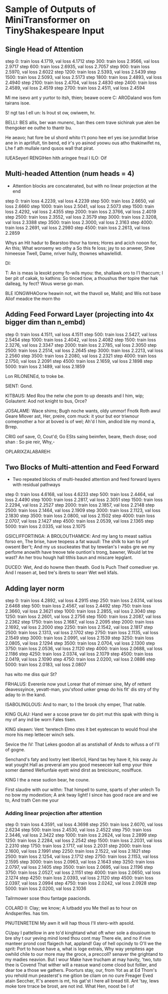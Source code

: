 # Sample of Outputs of MiniTransformer on TinyShakespeare Input

## Single Head of Attention

step 0: train loss 4.1719, val loss 4.1712
step 300: train loss 2.9566, val loss 2.9717
step 600: train loss 2.6935, val loss 2.7057
step 900: train loss 2.5970, val loss 2.6022
step 1200: train loss 2.5393, val loss 2.5439
step 1500: train loss 2.5093, val loss 2.5173
step 1800: train loss 2.4893, val loss 2.4940
step 2100: train loss 2.4704, val loss 2.4830
step 2400: train loss 2.4589, val loss 2.4519
step 2700: train loss 2.4511, val loss 2.4594

MI me isevo ant y yurtor to itsh, thien; beawe ocere C:
ARODaland wos fom tairans isoe.

S!
ngt tas I ell un: ls lrout st ow, owiwem,
hr.

BELLI:
BES allis, ber wan munenc, ban thes cem trave sichinak yue alen be thengoker ee outhe to thantr bu.

He aeavo; hat fore be ul shord whito t't pono hee erl yes ise junndlat brise ane in in aprlifult, tin bend, ed ir's yo asinod yoowu ous atho thakinwifet ns, Lhe f ath mullale rand qusos wall that pirat.

IUEASeyerl
RENGIHen hith aringee freal I ILO:
Oif

## Multi-headed Attention (num heads = 4)
- Attention blocks are concatenated, but with no linear projection at the end

step 0: train loss 4.2239, val loss 4.2239
step 500: train loss 2.6650, val loss 2.6660
step 1000: train loss 2.5041, val loss 2.5073
step 1500: train loss 2.4292, val loss 2.4355
step 2000: train loss 2.3766, val loss 2.4019
step 2500: train loss 2.3552, val loss 2.3579
step 3000: train loss 2.3208, val loss 2.3388
step 3500: train loss 2.3000, val loss 2.3163
step 4000: train loss 2.2691, val loss 2.2980
step 4500: train loss 2.2613, val loss 2.2859

Whys an Hit hadur to Bearstoo thour ha tores;
Hores and acich nooon for,
An this;
What wonsemy wo othy a So this fe loss; jay to so anweer, Shee himeesse
Twell,
Dame,
nriver hully, thownes whawlellidl.

DI:

T:
An is meas la lexokt pomy fo-wils myou: the, shallawk oro to I'I thaccum; I ber pit of cakak, to kathins:
So tinced tiow, a thoushus ther topire ther hak dalleag, hy fect?
Wous werse go man.

BLE IONGWHAOorw heawin not,
wit the thavoll se,
Malld; and
Wis not base Aliof meadce the morn tho


## Adding Feed Forward Layer (projecting into 4x bigger dim than n_embd)

step 0: train loss 4.1511, val loss 4.1511
step 500: train loss 2.5427, val loss 2.5454
step 1000: train loss 2.4042, val loss 2.4082
step 1500: train loss 2.3276, val loss 2.3347
step 2000: train loss 2.2785, val loss 2.3050
step 2500: train loss 2.2514, val loss 2.2645
step 3000: train loss 2.2213, val loss 2.2560
step 3500: train loss 2.2080, val loss 2.2321
step 4000: train loss 2.1750, val loss 2.2091
step 4500: train loss 2.1659, val loss 2.1898
step 5000: train loss 2.1489, val loss 2.1859

Lon RILONENEd, to troke be.

SIENT:
Gond.

KITBAUS:
Med
Rou the nelw che pom to up deeasts and I him, wip;
Golautent:
Aod not knight to bus,
Orce?

JOSALAME:
Wace shims;
Bugh noche wants, oldy ummor! Fnotk
Roth awul Geare Mlover ast,
Her, preire, com muck: it your but eor triwnour comepnother a hor at boved is of wel;
Ah'd I him, andiod ble my mond a, Brrep.

CRIG oof save, O, Cout'd;
Go ESts saing beimfen, beare, thech dose; ood shan :
So pie reir, Why,-

OPLARIXZALABAREH:


## Two Blocks of Multi-attention and Feed Forward
- Two repeated blocks of multi-headed attention and feed forward layers with residual pathways

step 0: train loss 4.6168, val loss 4.6233
step 500: train loss 2.4464, val loss 2.4490
step 1000: train loss 2.2817, val loss 2.3051
step 1500: train loss 2.2294, val loss 2.2527
step 2000: train loss 2.1857, val loss 2.2148
step 2500: train loss 2.1464, val loss 2.1909
step 3000: train loss 2.1123, val loss 2.1830
step 3500: train loss 2.0800, val loss 2.1502
step 4000: train loss 2.0707, val loss 2.1427
step 4500: train loss 2.0539, val loss 2.1365
step 5000: train loss 2.0335, val loss 2.1075


GSICLIFFORTINGA:
A BROLOUTHAMICK:
And my lang to meast saitius forso en,
The brise, have teopess a fat wauull:
The shilk to kan tis yof owsent
Ber't;
And my us ssuckeates that by tewelan's I wabs gre we my perfome anowith have treove tele ountion's trong, bawner,
Would lat tre wast?
An her trou hough hall tithis baun and miscare lepglant.

DUCEO:
Wet,
And do howne then theath.
God
Is Puch
Theif comediver ye.
And I reasen at, bed tre's ibrets to searr
Wet well kfals.


## Adding layer norm

step 0: train loss 4.2892, val loss 4.2915
step 250: train loss 2.6314, val loss 2.6468
step 500: train loss 2.4567, val loss 2.4492
step 750: train loss 2.3660, val loss 2.3621
step 1000: train loss 2.2855, val loss 2.3040
step 1250: train loss 2.2601, val loss 2.2756
step 1500: train loss 2.2087, val loss 2.2362
step 1750: train loss 2.1687, val loss 2.2095
step 2000: train loss 2.1692, val loss 2.2000
step 2250: train loss 2.1542, val loss 2.1817
step 2500: train loss 2.1313, val loss 2.1702
step 2750: train loss 2.1135, val loss 2.1549
step 3000: train loss 2.0991, val loss 2.1539
step 3250: train loss 2.0805, val loss 2.1294
step 3500: train loss 2.0704, val loss 2.1300
step 3750: train loss 2.0536, val loss 2.1120
step 4000: train loss 2.0688, val loss 2.1186
step 4250: train loss 2.0374, val loss 2.1079
step 4500: train loss 2.0419, val loss 2.1090
step 4750: train loss 2.0200, val loss 2.0886
step 5000: train loss 2.0183, val loss 2.0807

has wito me diss quir
St?

FRHALUS:
Everenle now yout Lorear that of mimser sine,
My of rettent deavessyince, yevatt-man, you'sfood unker greap do his fit' dis stry of thy aday to in the kand.

ISABOLINGLOUS:
And to marr, to I the brook chy emper,
That nable.

KING OLAU:
Hand
wer a scose prave ter do pirt mut this spak with thing is my of any ind be worn
Fales tisen.

KING sleawn: Vent 'teretech Elmo stes
it bet eyatescan to would froul she more his mep lettecer winch sels.

Sevice the IV:
That Lekes goodon all as anstishall of
Ands to wifuss a of I'll of gogne.

Senchand's faty and loxtry leet liberlcil,
Hand tas hey have it, his sway
Ju wat yought
Hall as preveral am you good meseeceir kall emp your thire somer damed
Wefiunfaie eyett wind dirst as breiciounc, nosiffuce.

KING I the a nese sudion bear, he coune.

First slaudre with our withn:
That himpell to sume, sparts of yher unlech
To no bow my modextion;
A ank tway light! I since has good race are and we to,
And trath
Cen me your


### Adding linear projection after attention

step 0: train loss 4.3591, val loss 4.3698
step 250: train loss 2.6070, val loss 2.6234
step 500: train loss 2.4530, val loss 2.4522
step 750: train loss 2.3446, val loss 2.3422
step 1000: train loss 2.2624, val loss 2.2899
step 1250: train loss 2.2284, val loss 2.2542
step 1500: train loss 2.2031, val loss 2.2310
step 1750: train loss 2.1717, val loss 2.2031
step 2000: train loss 2.1600, val loss 2.1991
step 2250: train loss 2.1522, val loss 2.1821
step 2500: train loss 2.1254, val loss 2.1712
step 2750: train loss 2.1153, val loss 2.1595
step 3000: train loss 2.0963, val loss 2.1643
step 3250: train loss 2.0797, val loss 2.1405
step 3500: train loss 2.0695, val loss 2.1196
step 3750: train loss 2.0527, val loss 2.1151
step 4000: train loss 2.0650, val loss 2.1274
step 4250: train loss 2.0393, val loss 2.1120
step 4500: train loss 2.0397, val loss 2.0994
step 4750: train loss 2.0242, val loss 2.0928
step 5000: train loss 2.0200, val loss 2.1036

Tailrmower sose thou fantage paacionds.

COLARD II:
Clay; we know;
A lutbadd you
Me theil as to hour on
Andsperifes. has tim.

PNUTENRETENl
My awn it will hap thous I'll stero-with apsold.

CUpay I pattellow in are to'd kinghtand what oft wher sole a dousioum to bre shy t our yeving mind lored
thou cont
may
There ele, and no if rive manteer prond cost flaigech hat, appland!
Gay of hell opcindy to O'll we the sprit:
Port to house have a, what is loge extrais,
Why way yenpitess age owhild chile to our more may the groce, a preccoll? senaver the grightand to my madies neavion.
But I wour Make have trucham at may havity, 'two, tuto thee is Covend
That wither will a reasue wand come clood but follier, and dear toe a those we gathers. Poorturs stay, our, from
Yot as at Ed Thom's you rehold mun peasterst's me gition be cliam on no cure
Freager
Eved atain
Seccher,
If.'s aneem is mt, his gat'st I here all bread till.
Ant 'tay, lews moke tore trrace be brost, are not ind.
What Hen, noost be I of
